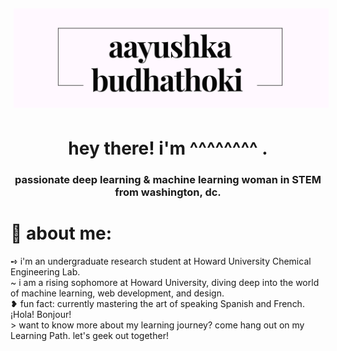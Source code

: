 <img src="logo-image.png" style="padding:5px;">
<h1 align="center"> hey there! i'm ^^^^^^^^ . </h1>

<h3 align="center">passionate deep learning & machine learning woman in STEM from washington, dc.</h3>

# 💫 about me:
➺ i'm an undergraduate research student at Howard University Chemical Engineering Lab.<br> ~ i am a rising sophomore at Howard University, diving deep into the world of machine learning, web development, and design.<br>❥ fun fact: currently mastering the art of speaking Spanish and French. ¡Hola! Bonjour!<br>> want to know more about my learning journey? come hang out on my Learning Path. let's geek out together!

